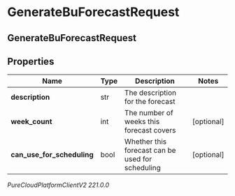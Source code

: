 # GenerateBuForecastRequest

## GenerateBuForecastRequest

## Properties

|Name | Type | Description | Notes|
|------------ | ------------- | ------------- | -------------|
| **description** | str | The description for the forecast | |
| **week_count** | int | The number of weeks this forecast covers | [optional] |
| **can_use_for_scheduling** | bool | Whether this forecast can be used for scheduling | [optional] |



_PureCloudPlatformClientV2 221.0.0_
